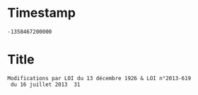 # Timestamp
```
-1358467200000
```

# Title
```
Modifications par LOI du 13 décembre 1926 & LOI n°2013-619
 du 16 juillet 2013  31
```